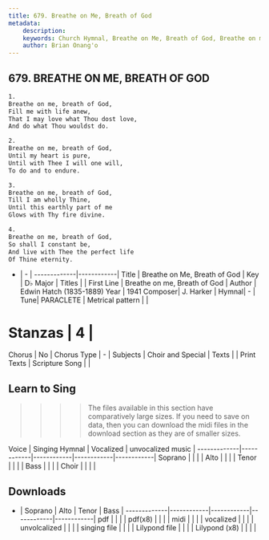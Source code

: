 ```yaml
---
title: 679. Breathe on Me, Breath of God
metadata:
    description: 
    keywords: Church Hymnal, Breathe on Me, Breath of God, Breathe on me, Breath of God, 
    author: Brian Onang'o
---
```



## 679. BREATHE ON ME, BREATH OF GOD

```txt
1.
Breathe on me, breath of God,
Fill me with life anew,
That I may love what Thou dost love,
And do what Thou wouldst do.

2.
Breathe on me, breath of God,
Until my heart is pure,
Until with Thee I will one will,
To do and to endure.

3.
Breathe on me, breath of God,
Till I am wholly Thine,
Until this earthly part of me
Glows with Thy fire divine.

4.
Breathe on me, breath of God,
So shall I constant be,
And live with Thee the perfect life
Of Thine eternity.
```

- |   -  |
-------------|------------|
Title | Breathe on Me, Breath of God |
Key | D♭ Major |
Titles |  |
First Line | Breathe on me, Breath of God |
Author | Edwin Hatch (1835-1889)
Year | 1941
Composer| J. Harker |
Hymnal|  - |
Tune| PARACLETE |
Metrical pattern | |
# Stanzas | 4 |
Chorus | No |
Chorus Type | - |
Subjects | Choir and Special |
Texts |  |
Print Texts | 
Scripture Song |  |
  
## Learn to Sing

>>>> The files available in this section have comparatively large sizes. If you need to save on data, then you can download the midi files in the download section as they are of smaller sizes.

Voice |  Singing Hymnal | Vocalized | unvocalized music |
-------------|------------|------------|------------|------------|
Soprano | | | |
Alto | | | |
Tenor | | | |
Bass | | | |
Choir | | | |

## Downloads

- |  Soprano | Alto | Tenor | Bass |
-------------|------------|------------|------------|------------|
pdf | | | |
pdf(x8) | | | |
midi | | | |
vocalized | | | |
unvolcalized | | | |
singing file | | | |
Lilypond file | | | |
Lilypond (x8) | | | |
  